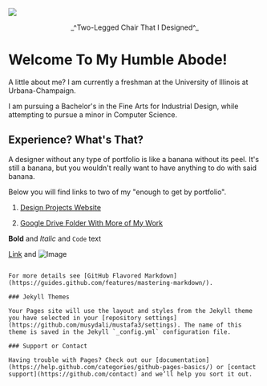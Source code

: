 ![](https://user-images.githubusercontent.com/32139832/33955567-9458488c-e001-11e7-9011-ae2d8d1beb2f.JPG)

<p align="center">
  _^Two-Legged Chair That I Designed^_
</p>

# Welcome To My Humble Abode!

A little about me? I am currently a freshman at the University of Illinois at Urbana-Champaign.

I am pursuing a Bachelor's in the Fine Arts for Industrial Design, while attempting to pursue a minor in Computer Science.


## Experience? What's That?

A designer without any type of portfolio is like a banana without its peel. It's still a banana, but you wouldn't really want to have anything to do with said banana.

Below you will find links to two of my "enough to get by portfolio". 

1. [Design Projects Website](https://mustafa327.wixsite.com/mustafa)

2. [Google Drive Folder With More of My Work](https://drive.google.com/drive/folders/0B7g8lYB6JbLdNXdsZ1RTSW9Objg?usp=sharing)



**Bold** and _Italic_ and `Code` text

[Link](url) and ![Image](src)
```

For more details see [GitHub Flavored Markdown](https://guides.github.com/features/mastering-markdown/).

### Jekyll Themes

Your Pages site will use the layout and styles from the Jekyll theme you have selected in your [repository settings](https://github.com/musydali/mustafa3/settings). The name of this theme is saved in the Jekyll `_config.yml` configuration file.

### Support or Contact

Having trouble with Pages? Check out our [documentation](https://help.github.com/categories/github-pages-basics/) or [contact support](https://github.com/contact) and we’ll help you sort it out.
